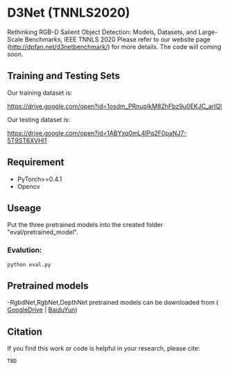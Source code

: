 # D3Net (TNNLS2020)
Rethinking RGB-D Salient Object Detection: Models, Datasets, and Large-Scale Benchmarks, IEEE TNNLS 2020
Please refer to our website page (http://dpfan.net/d3netbenchmark/) for more details. The code will coming soon.

## Training and Testing Sets
Our training dataset is:

https://drive.google.com/open?id=1osdm_PRnupIkM82hFbz9u0EKJC_arlQI

Our testing dataset is:

https://drive.google.com/open?id=1ABYxq0mL4lPq2F0paNJ7-5T9ST6XVHl1

## Requirement
- PyTorch>=0.4.1  
- Opencv   

## Useage
Put the three pretrained models into the created folder "eval/pretrained_model".

### Evalution:
```
python eval.py
```
## Pretrained models
-RgbdNet,RgbNet,DepthNet pretrained models can be downloaded from ( [GoogleDrive]() | [BaiduYun]())  

## Citation
If you find this work or code is helpful in your research, please cite:
```
TBD
```
